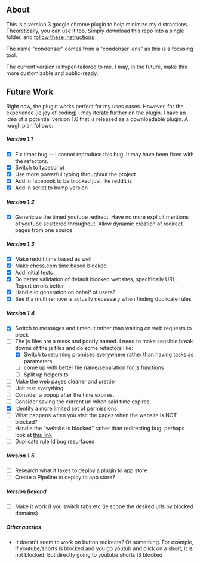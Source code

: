 ## About

This is a version 3 google chrome plugin to help minimize my distractions. Theoretically, you can use it too. Simply download this repo into a single folder, and [follow these instructions](https://developer.chrome.com/docs/extensions/get-started/tutorial/hello-world#load-unpacked)

The name "condenser" comes from a "condenser lens" as this is a focusing tool.

The current version is hyper-tailored to me. I may, in the future, make this more customizable and public-ready.

## Future Work
Right now, the plugin works perfect for my uses cases. However, for the experience (ie joy of coding) I may iterate further on the plugin. I have an idea of a potential version 1.6 that is released as a downloadable plugin. A rough plan follows:

##### Version 1.1
- [x] Fix timer bug -- I cannot reproduce this bug. It may have been fixed with the refactors.
- [x] Switch to typescript
- [x] Use more powerful typing throughout the project
- [x] Add in facebook to be blocked just like reddit is
- [x] Add in script to bump version

##### Version 1.2
- [x] Genericize the timed youtube redirect. Have no more explicit mentions of youtube scattered throughout. Allow dynamic creation of redirect pages from one source

##### Version 1.3
- [x] Make reddit time based as well
- [x] Make chess.com time based blocked
- [x] Add initial tests
- [x] Do better validation of default blocked websites, specifically URL. Report errors better
- [x] Handle id generation on behalf of users?
- [x] See if a multi remove is actually necessary when finding duplicate rules

##### Version 1.4
- [x] Switch to messages and timeout rather than waiting on web requests to block
- [ ] The js files are a mess and poorly named. I need to make sensible break downs of the js files and do some refactors like:
    * [x] Switch to returning promises everywhere rather than having tasks as parameters
    * [ ] come up with better file name/separation for js functions
    * [ ] Split up helpers.ts
- [ ] Make the web pages cleaner and prettier
- [ ] Unit test everything
- [ ] Consider a popup after the time expires.
- [ ] Consider saving the current url when said time expires.
- [x] Identify a more limited set of permissions
- [ ] What happens when you visit the pages when the website is NOT blocked?
- [ ] Handle the "website is blocked" rather than redirecting bug: perhaps look at [this link](https://stackoverflow.com/questions/38428586/open-chrome-extension-in-html)
- [ ] Duplicate rule Id bug resurfaced

##### Version 1.5
- [ ] Research what it takes to deploy a plugin to app store
- [ ] Create a Pipeline to deploy to app store?

##### Version Beyond
- [ ] Make it work if you switch tabs etc (ie scope the desired urls by blocked domains)

##### Other queries
- It doesn't seem to work on button redirects? Or something. For example, if youtube/shorts is blocked and you go youtub
 and click on a short, it is not blocked. But directly going to youtube shorts IS blocked





